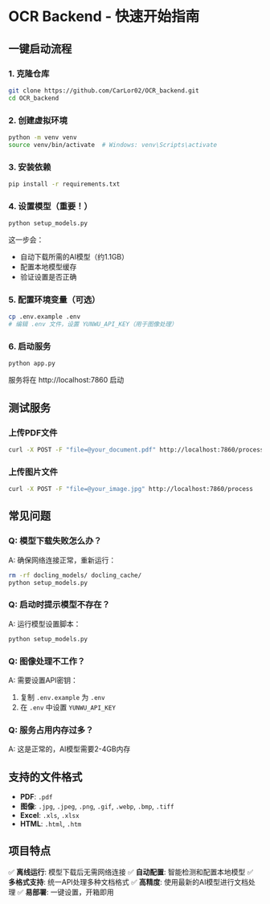 # OCR Backend - 快速开始指南

## 一键启动流程

### 1. 克隆仓库
```bash
git clone https://github.com/CarLor02/OCR_backend.git
cd OCR_backend
```

### 2. 创建虚拟环境
```bash
python -m venv venv
source venv/bin/activate  # Windows: venv\Scripts\activate
```

### 3. 安装依赖
```bash
pip install -r requirements.txt
```

### 4. 设置模型（重要！）
```bash
python setup_models.py
```
这一步会：
- 自动下载所需的AI模型（约1.1GB）
- 配置本地模型缓存
- 验证设置是否正确

### 5. 配置环境变量（可选）
```bash
cp .env.example .env
# 编辑 .env 文件，设置 YUNWU_API_KEY（用于图像处理）
```

### 6. 启动服务
```bash
python app.py
```

服务将在 http://localhost:7860 启动

## 测试服务

### 上传PDF文件
```bash
curl -X POST -F "file=@your_document.pdf" http://localhost:7860/process
```

### 上传图片文件
```bash
curl -X POST -F "file=@your_image.jpg" http://localhost:7860/process
```

## 常见问题

### Q: 模型下载失败怎么办？
A: 确保网络连接正常，重新运行：
```bash
rm -rf docling_models/ docling_cache/
python setup_models.py
```

### Q: 启动时提示模型不存在？
A: 运行模型设置脚本：
```bash
python setup_models.py
```

### Q: 图像处理不工作？
A: 需要设置API密钥：
1. 复制 `.env.example` 为 `.env`
2. 在 `.env` 中设置 `YUNWU_API_KEY`

### Q: 服务占用内存过多？
A: 这是正常的，AI模型需要2-4GB内存

## 支持的文件格式

- **PDF**: `.pdf`
- **图像**: `.jpg`, `.jpeg`, `.png`, `.gif`, `.webp`, `.bmp`, `.tiff`
- **Excel**: `.xls`, `.xlsx`
- **HTML**: `.html`, `.htm`

## 项目特点

✅ **离线运行**: 模型下载后无需网络连接
✅ **自动配置**: 智能检测和配置本地模型
✅ **多格式支持**: 统一API处理多种文档格式
✅ **高精度**: 使用最新的AI模型进行文档处理
✅ **易部署**: 一键设置，开箱即用
